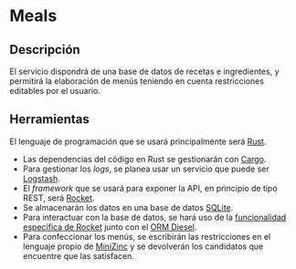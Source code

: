 # Meals

## Descripción

El servicio dispondrá de una base de datos de recetas e ingredientes, y
permitirá la elaboración de menús teniendo en cuenta restricciones editables por
el usuario.

## Herramientas

El lenguaje de programación que se usará principalmente será
[Rust](https://rust-lang.org).

 - Las dependencias del código en Rust se gestionarán con
   [Cargo](https://doc.rust-lang.org/cargo/index.html).
 - Para gestionar los *logs*, se planea usar un servicio que puede ser
   [Logstash](https://www.elastic.co/products/logstash).
 - El *framework* que se usará para exponer la API, en principio de tipo REST,
   será [Rocket](https://rocket.rs).
 - Se almacenarán los datos en una base de datos [SQLite](https://sqlite.org).
 - Para interactuar con la base de datos, se hará uso de la [funcionalidad
   específica de Rocket](https://rocket.rs/v0.4/guide/state/#databases) junto
   con el [ORM Diesel](https://diesel.rs).
 - Para confeccionar los menús, se escribirán las restricciones en el lenguaje
   propio de [MiniZinc](https://minizinc.org) y se devolverán los candidatos que
   encuentre que las satisfacen.
